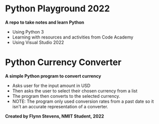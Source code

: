 # Python Playground 2022
**A repo to take notes and learn Python**

- Using Python 3
- Learning with resources and activities from Code Academy
- Using Visual Studio 2022

# Python Currency Converter
**A simple Python program to convert currency**

- Asks user for the input amount in USD
- Then asks the user to select their chosen currency from a list
- The program then converts to the selected currency.
- NOTE: The program only used conversion rates from a past date so it isn't an accurate representation of a converter.


**Created by Flynn Stevens, NMIT Student, 2022**
